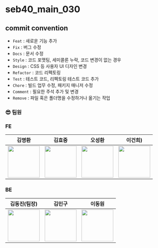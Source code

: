 # seb40_main_030


## commit convention
- `Feat` : 새로운 기능 추가
- `Fix` : 버그 수정
- `Docs` : 문서 수정
- `Style` : 코드 포맷팅, 세미콜론 누락, 코드 변경이 없는 경우
- `Design` : CSS 등 사용자 UI 디자인 변경
- `Refactor` : 코드 리펙토링
- `Test` : 테스트 코드, 리펙토링 테스트 코드 추가
- `Chore` : 빌드 업무 수정, 패키지 매니저 수정
- `Comment` : 필요한 주석 추가 및 변경
- `Remove` : 파일 혹은 폴더명을 수정하거나 옮기는 작업

### :sunglasses: 팀원

### FE
| 김명환 | 김효중 | 오성환  | 이건희) |
|:----------:|:----------:|:----------:|:----------:|
|[<img src ="https://avatars.githubusercontent.com/u/106420520?v=4" width=100px>](https://github.com/kongchip)|[<img src ="https://avatars.githubusercontent.com/u/89366562?v=4" width=100px>](https://github.com/rlgywnd)|[<img src ="https://avatars.githubusercontent.com/u/104765779?v=4" width=100px>](https://github.com/tlsrb100)|[<img src ="https://avatars.githubusercontent.com/u/83988230?v=4" width=100px>](https://github.com/leezer94)|

### BE
| 김동진(팀장) | 김민구 | 이동원  |
|:----------:|:----------:|:----------:|
|[<img src ="https://avatars.githubusercontent.com/u/94734089?v=4" width=100px>](https://github.com/PNUHCT)| [<img src ="https://avatars.githubusercontent.com/u/73528227?v=4" width=100px>](https://github.com/mingu0429)|[<img src ="https://avatars.githubusercontent.com/u/107889751?v=4" width=100px>](https://github.com/22ehd22)|
